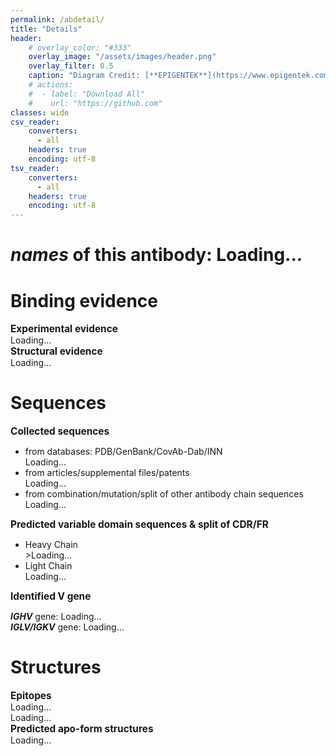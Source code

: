 ```yaml
---
permalink: /abdetail/
title: "Details"
header: 
    # overlay_color: "#333"
    overlay_image: "/assets/images/header.png"
    overlay_filter: 0.5
    caption: "Diagram Credit: [**EPIGENTEK**](https://www.epigentek.com/)"
    # actions:
    #  - label: "Download All"
    #    url: "https://github.com"
classes: wide
csv_reader:
    converters:
      - all
    headers: true
    encoding: utf-8
tsv_reader:
    converters:
      - all
    headers: true
    encoding: utf-8
---
```

<style>
th {
    font-size: 1.4em
}
td {
    font-size: 1.2em; 
    word-break: break-all;
}
div.structure {
    width: 800;
    height: 400px;
    position:relative;
}
td.clickable {
    cursor: pointer;
}
i.clickable {
    cursor: pointer;
}
summary {
    display: inline;
    cursor: pointer;
}
summary h2 {
    display: inline;
    font-size: 1.1em;
}
summary::-webkit-details-marker {
    display: none;
}
details[open] summary * i[class="fas fa-angle-right"] {
    transform: rotate(90deg);
}
</style>
<!-- <link rel="stylesheet" type="text/css" href="https://www.ebi.ac.uk/pdbe/pdb-component-library/css/pdbe-molstar-3.1.0.css"> -->
<link rel="stylesheet" type="text/css" href="https://www.ebi.ac.uk/pdbe/pdb-component-library/css/pdbe-molstar-light-3.1.0.css">
<script type="text/javascript" src="https://www.ebi.ac.uk/pdbe/pdb-component-library/js/pdbe-molstar-plugin-3.1.0.js"></script>
<script type="text/javascript" src="https://raw.githubusercontent.com/douglascrockford/JSON-js/master/json2.js"></script>
<!-- receive parameters from url -->
<script src="https://ajax.googleapis.com/ajax/libs/jquery/1.10.2/jquery.min.js"></script>
<script>
function GetQueryString(name) {
    var reg = new RegExp("(^|&)" + name + "=([^&]*)(&|$)");
    var r = window.location.search.substr(1).match(reg);
    if(r != null) return decodeURI(r[2]);
    return null;
};
</script>
<!-- show collected info -->
<script>
function LoadData(filepath, detailid, donecallback, subsetfunction, showcolname, async=true, onlyfirst=false) {
    $.ajax({
        url: filepath,
        type: "GET",
        async: async,
        dataType: "text",
        success: function(data) {
            var parsed = $.csv.toObjects(data);
            var subset = [];
            $.each(parsed, function(key, value) {
                if (subsetfunction(value)) {
                    subset.push(value);
                };
            });
            if (subset.length > 0) {
                ShowData(subset, detailid, showcolname, onlyfirst=onlyfirst);
            } else {
                $("#header-"+detailid).hide();
                $("#"+detailid).hide();
            };
        },
        error: function() {
            alert("Error in loading data");
            $("#header-"+detailid).hide();
            $("#"+detailid).hide();
        }
    }).done(donecallback);
};
function ShowData(subset, detailparaid, colname, onlyfirst=false) {
    if (typeof colname === "string") {
        if ((subset.length > 1) && (!onlyfirst)) {
            $("#"+detailparaid).html("<ul></ul>");
            $.each(subset, function(key, value) {
                $("#"+detailparaid+" ul").append("<li>" + value[colname] + "</li>"); 
            });
        } else {
            $("#"+detailparaid).html(subset[0][colname]);
        };
    } else {
        $("#"+detailparaid).html("<table><thead><tr></tr></thead><tbody></tbody></table>");
        $.each(colname, function(key, value) {
            $("#"+detailparaid+" thead tr").append("<th>" + value + "</th>");
        });
        $.each(subset, function(rowinidx, row) {
            var row_contents = "<tr style='height: 15px'>";
            $.each(colname, function(key, value) {
                row_contents +="<td column='" + value + "'>" + row[value] + "</td>";
            });
            row_contents += "</tr>";
            $("#"+detailparaid+" tbody").append(row_contents);
        });
    };
};
function DOI_callback() { $.each($("td[column='DOI']"), function(idx, td) { $(td).html("<a href='https://doi.org/" + $(td).text() + "'>" + $(td).text() + "</a>")}) };
function binding_callback() {
    $.each($("td[column='binding']"), function(idx, td) {
        if ($(td).text() === "1") {
            var bool_binding = "Yes";
        } else if ($(td).text() === "0") {
            var bool_binding = "No";
        };
        $(td).html(bool_binding);
    });
};
function seq_callback(selector="td[column='Hseq']", style="overflow-y: scroll; overflow-x: hidden; max-height: 100px", linelength=-1) {
    $.each($(selector), function(idx, td) {
        var seq = $(td).text();
        if (linelength > 0) {
            var num_lines = Math.ceil(seq.length / linelength);
            $(td).html("");
            for (var i = 0; i < num_lines; i++) {
                var styleddiv = "<div id='fvseq-line-"+i+"' style='"+style+"' datatype='seq'>";
                var subseq = seq.substring(i * linelength, (i + 1) * linelength);
                styleddiv = styleddiv + subseq + "</div>";
                $(td).append(styleddiv);
            };
            $(td).append("<div id='temp-region' hidden></div>");
            LoadData("../_data/tables/region.csv", "temp-region", function() {}, function(value) { return value["seq"]===seq }, "region", false, onlyfirst=true);
            var region = $("#temp-region").text().replace(/\s+/g, "");
            for (var i = 0; i < num_lines; i++) {
                var subregion = region.substring(i * linelength, (i + 1) * linelength);
                var styledregiondiv = "<div id='fvregion-line-"+i+"' style='"+style+"' datatype='region'>"+subregion+"</div>";
                $(td).find("#fvseq-line-"+i).after(styledregiondiv);
            };
            $("#temp-region").remove();
        } else {
            var styleddiv = "<div style='"+style+"'>";
            $(td).html(styleddiv + seq + "</div>");
        }
    });
};
function copy_fvseq(tocopy_id) {
    var tocopytext = "";
    $.each($("#"+tocopy_id+" div[datatype='seq']"), function(idx, div) {
        var partseq = $(div).text();
        tocopytext += partseq;
        navigator.clipboard.writeText(tocopytext);
    });
};
function db_callback(selector) {
    $.each($(selector+" td[column='source']"), function(idx, td) {
        if ($(td).text() === "pdb") {
            var formatted_db = "PDB";
            var hsource_id = $(td).parent().find("td[column='Hsource_id']");
            var lsource_id = $(td).parent().find("td[column='Lsource_id']");
            var pdbcode = $(hsource_id).text().substring(0, 4);
            hsource_id.html("<a href='https://www.rcsb.org/fasta/entry/" + pdbcode + "/display'>" + hsource_id.text() + "</a>");
            lsource_id.html("<a href='https://www.rcsb.org/fasta/entry/" + pdbcode + "/display'>" + lsource_id.text() + "</a>");
        } else if ($(td).text() === "genbank") {
            var formatted_db = "GenBank";
        } else if ($(td).text() === "CoVAbDab") {
            var formatted_db = "CoVAb-Dab";
        } else if ($(td).text() === "sup.") {
            var hsource_id = $(td).parent().find("td[column='Hsource_id']");
            var lsource_id = $(td).parent().find("td[column='Lsource_id']");
            hsource_id.html("<a href='https://doi.org/" + hsource_id.text() + "'>" + hsource_id.text() + "</a>");
            lsource_id.html("<a href='https://doi.org/" + lsource_id.text() + "'>" + lsource_id.text() + "</a>");
        // } else if ($(td).text() === "INN") {
        //     var hsource_id = $(td).parent().find("td[column='Hsource_id']");
        //     var lsource_id = $(td).parent().find("td[column='Lsource_id']");
        } else {
        };
        $(td).html(formatted_db);
    });
};
function pdb_callback(selector, columnname="HC_instance_id") {
    $.each($(selector+" td[column='" + columnname + "']"), function(idx, td) {
        var pdbcode = $(td).text().split(".")[0];
        var formatted_pdb = "<a href='https://www.rcsb.org/3d-view/" + pdbcode + "'>" + $(td).text() + "</a>";
        $(td).html(formatted_pdb);
    });
};
function visualize_epitope(epitope_viewerInstance, epitopes_selections) {
    epitope_viewerInstance.visual.reset({ camera: false, theme: true });
//    epitope_viewerInstance.visual.focus([{start_residue_number: 319, end_residue_number: 541}]);
    epitope_viewerInstance.visual.select({data:[{start_residue_number: 319, end_residue_number: 541, focus: true, sideChain: false}], nonSelectedColor:{r:255, g:255, b:255}});
//    epitope_viewerInstance.visual.clearSelection();
    epitope_viewerInstance.visual.select(epitopes_selections);
    epitope_viewerInstance.visual.highlight(epitopes_selections);
};
function epitope_callback(toshow_id) {
    $.ajax({
        url: "../_data/tables/epitope_group.csv",
        type: "GET",
        async: false,
        dataType: "text",
        success: function(data) {
            var parsed = $.csv.toObjects(data);
            $("#"+toshow_id+" thead tr").append("<th>epitope</th>");
            $.each($("#"+toshow_id+" tbody td[column='HC_instance_id']"), function(key, td) {
                var hc_instance_id = $(td).text();
                var epitopes = "";
                $.each(parsed, function(key, value) {
                    if (value["HC_instance_id"] === hc_instance_id) {
                        epitopes = value["epitope"];
                    };
                });
                var epitopes_selections = [];
                $.each(epitopes.split(";"), function(key, value) {
                    epitopes_selections.push({
                        color:{r:0, g:0, b:255},
                        residue_number: parseInt(value.substring(0, value.length-1)),
                        sideChain: false,
                        focus: false,
                    });
                });
                var serialized_epitopes_selections = "{data:" + JSON.stringify(epitopes_selections) + "}";
                $(td).parent().append("<td class='clickable' onclick='visualize_epitope(epitope_viewerInstance, " + serialized_epitopes_selections + ")'>"+epitopes+"</td>");
            })
        }
    });
};
function abtype_callback(toshow_id) {
    $.ajax({
        url: "../_data/tables/ab_type.csv",
        type: "GET",
        async: true,
        dataType: "text",
        success: function(data) {
            var parsed = $.csv.toObjects(data);
            $("#"+toshow_id+" thead tr").append("<th>form</th>");
            $.each($("#"+toshow_id+" tbody tr"), function(key, tr) {
                var hseq = $(tr).find("td[column='Hseq']").text();
                var lseq = $(tr).find("td[column='Lseq']").text();
                var form = "";
                $.each(parsed, function(key, value) {
                    if ((value["Hseq"] === hseq) && (value["Lseq"] === lseq)) {
                        form = value["ab_type"];
                    };
                });
                $(tr).append("<td>"+form+"</td>");
            })
        }
    });
}
$(document).ready(function(){
    // names
    var ab_idx = GetQueryString("ab_idx");
    LoadData("../_data/tables/name.csv", "detail-all_names", function() {}, function(value) { return ((value["all_names"]!=="") && (value["ab_idx"]===ab_idx)) }, "all_names");
    // evidence
    var exp_evidence_colnames = ["DOI", "target", "binding", "target_type", "Ab_type", "evidence", "KD", "source"];
    LoadData("../_data/tables/evidence.csv", "detail-exp_evidence", function() { DOI_callback(); binding_callback(); }, function(value) { return (value["DOI"]!=="") && (value["ab_idx"]===ab_idx) }, exp_evidence_colnames);
    var struct_evidence_colnames = ["source", "target", "binding", "target_type", "Ab_type"];
    LoadData("../_data/tables/evidence.csv", "detail-struct_evidence", binding_callback, function(value) { return( value["pdb"]!=="") && (value["ab_idx"]===ab_idx) }, struct_evidence_colnames, false);
    // record
    var pdb_record_colnames = ["Hseq", "Lseq", "source", "Hsource_id", "Lsource_id"];
    LoadData("../_data/tables/record.csv", "detail-pdb_record", function() { db_callback("#detail-pdb_record"); seq_callback("td[column='Hseq']"); seq_callback("td[column='Lseq']"); abtype_callback("detail-pdb_record");}, function(value) {return (["pdb","genbank","CoVAbDab","INN"].includes(value["source"])) && (value["ab_idx"]===ab_idx) }, pdb_record_colnames, false);
    var sup_record_colnames = ["Hseq", "Lseq", "source", "Hsource_id", "Lsource_id"];
    LoadData("../_data/tables/record.csv", "detail-sup_record", function() { db_callback("#detail-sup_record"); seq_callback("td[column='Hseq']"); seq_callback("td[column='Lseq']"); abtype_callback("detail-sup_record");}, function(value) {return (["sup.","patent"].includes(value["source"])) && (value["ab_idx"]===ab_idx) }, sup_record_colnames, false);
    LoadData("../_data/tables/record.csv", "detail-transform_record", function() { seq_callback("td[column='Hseq']"); seq_callback("td[column='Lseq']"); abtype_callback("detail-transform_record");}, function(value) {return (["combination","mutation","split"].includes(value["source"])) && (value["ab_idx"]===ab_idx) }, sup_record_colnames, false);
    // vgene
    LoadData("../_data/tables/vgene.csv", "detail-vhgene", function() {}, function(value) { return (value["chain"]==="H") && (value["ab_idx"]===ab_idx) }, "V gene");
    LoadData("../_data/tables/vgene.csv", "detail-vlgene", function() {}, function(value) { return (value["chain"]==="L") && (value["ab_idx"]===ab_idx) }, "V gene");
    // vseq & numbering
    $("div[dbsource='record']").ready(function() {
        var hseq_cols = $("td[column='Hseq']");
        var hseqs = [];
        $.each(hseq_cols, function(idx, td) {
            hseqs.push($(td).text());
        });
        LoadData("../_data/tables/trunct2fv.csv", "detail-hvseq", function() { seq_callback("#detail-hvseq","font-family: monospace;",linelength=80); }, function(value) { return hseqs.includes(value["seq"]) }, "seq_vdomain", false, onlyfirst=true);
        var lseq_cols = $("td[column='Lseq']");
        var lseqs = [];
        $.each(lseq_cols, function(idx, td) {
            lseqs.push($(td).text());
        });
        LoadData("../_data/tables/trunct2fv.csv", "detail-lvseq", function() { seq_callback("#detail-lvseq","font-family: monospace;",linelength=80);}, function(value) { return lseqs.includes(value["seq"]) }, "seq_vdomain", false, onlyfirst=true);
    });
    // epitope
    $("div[dbsource='evidence']").ready(function() {
        $.ajax({
            url: "../_data/tables/pdb_chain_idmapping.csv",
            type: "GET",
            async: false,
            dataType: "text",
            success: function(data) {
                var parsed = $.csv.toObjects(data);
                var pdb_instances = [];
                for (var td of $("#detail-struct_evidence td[column='source']")) {
                    var pdb_entities = $(td).text().split(";");
                    if (pdb_entities.length === 2) {
                        var pairing_filename = "pdb_ab_rbd_pairing.csv";
                        $("#detail-pdb_nb").hide();
                        var toshow_id = "detail-pdb_ab";
                        var toshow_colnames = ["HC_instance_id","LC_instance_id","spike_instance_id"];
                    } else if (pdb_entities.length === 1) {
                        var pairing_filename = "pdb_nb_rbd_pairing.csv";
                        $("#detail-pdb_ab").hide();
                        var toshow_id = "detail-pdb_nb";
                        var toshow_colnames = ["HC_instance_id","spike_instance_id"];
                    } else {
                    };
                    var subset = [];
                    $.each(parsed, function(key, value) {
                        if (pdb_entities.includes(value["entity"])) { subset.push(value); };
                    });
                    var sorted = subset.sort(function(a, b) {
                        return a["chain"].localeCompare(b["chain"]);
                    });``
                    $.each(sorted, function(key, value) {
                        pdb_instances.push(value["instance"]);
                    })
                };
                LoadData("../_data/tables/"+pairing_filename, toshow_id, function() {pdb_callback("#"+toshow_id, "HC_instance_id"); pdb_callback("#"+toshow_id, "LC_instance_id"); pdb_callback("#"+toshow_id, "spike_instance_id"); epitope_callback(toshow_id);}, function(value) { return pdb_instances.includes(value["HC_instance_id"]) }, toshow_colnames, false);
            },
        });
    });
});

</script>

<h1><span><em>names</em> of this antibody: </span><span id="detail-all_names">Loading...</span></h1>
<h1 id="header-binding-evidence">Binding evidence</h1>
<details open><summary>
<h2 id="header-detail-exp_evidence">Experimental evidence  <i class="fas fa-angle-right"></i></h2></summary>
<div class="notice" id="detail-exp_evidence" dbsource="evidence">Loading...</div></details>
<details open><summary>
<h2 id="header-detail-struct_evidence">Structural evidence  <i class="fas fa-angle-right"></i></h2></summary>
<div class="notice" id="detail-struct_evidence" dbsource="evidence">Loading...</div></details>
<h1 id="header-sequences">Sequences</h1>
<details open><summary>
<h2 id="header-collected-sequences">Collected sequences  <i class="fas fa-angle-right"></i></h2></summary>
<ul>
<li id="header-detail-pdb_record">from databases: PDB/GenBank/CovAb-Dab/INN
<div class="notice" id="detail-pdb_record" dbsource="record">Loading...</div></li>
<li id="header-detail-sup_record">from articles/supplemental files/patents
<div class="notice" id="detail-sup_record" dbsource="record">Loading...</div></li>
<li id="header-detail-transform_record">from combination/mutation/split of other antibody chain sequences
<div class="notice" id="detail-transform_record" dbsource="record">Loading...</div></li>
</ul>
</details>
<details open><summary>
<h2 id="header-fv-region">Predicted variable domain sequences & split of CDR/FR  <i class="fas fa-angle-right"></i></h2></summary>
<ul>
<li id="header-detail-hvseq">Heavy Chain <i class="fas fa-copy clickable" onclick="copy_fvseq('detail-hvseq')"></i>
<div class="notice" id="detail-hvseq" dbsource="trunct2fv">>Loading...</div></li>
<li id="header-detail-lvseq">Light Chain <i class="fas fa-copy clickable" onclick="copy_fvseq('detail-lvseq')"></i>
<div class="notice" id="detail-lvseq" dbsource="trunct2fv">Loading...</div></li>
</ul>
</details>
<details open><summary>
<h2 id="header-identified-vgene">Identified V gene  <i class="fas fa-angle-right"></i></h2></summary>
<p class="notice"><span><em><strong>IGHV</strong></em> gene: </span><span id="detail-vhgene" dbsource="vgene">Loading...</span><br><span><em><strong>IGLV/IGKV</strong></em> gene: </span><span id="detail-vlgene" dbsource="vgene">Loading...</span></p>
</details>
<h1 id="header-structures">Structures</h1>
<details open><summary>
<h2 id="header-epitope">Epitopes  <i class="fas fa-angle-right"></i></h2></summary>
<div class="notice" id="detail-pdb_ab" dbsource="pdb_chain_idmapping">Loading...</div>
<div class="notice" id="detail-pdb_nb" dbsource="pdb_chain_idmapping">Loading...</div>
<div id="visualize-epitope" class="structure" hidden></div>
</details>
<details open><summary>
<h2 id="header-igfold">Predicted apo-form structures <i class="fas fa-angle-right"></i></h2></summary>
<div id="loading-visualize-igfold">Loading...</div>
<div id="visualize-igfold" class="structure" hidden></div>
</details>

<script>
$("#visualize-epitope").show();
var epitope_viewerInstance = new PDBeMolstarPlugin();
var options = {
    customData: { url: 'https://www.ebi.ac.uk/pdbe/model-server/v1/7wz2/atoms?label_entity_id=1&auth_asym_id=A&encoding=bcif', format: 'cif', binary:true },
    hideControls: true,
    landscape: true,
    pdbeLink: true,
    sequencePanel: true,
    bgColor: {r:255, g:255, b:255},
}
var viewerContainer = document.getElementById('visualize-epitope');
epitope_viewerInstance.render(viewerContainer, options);
epitope_viewerInstance.events.loadComplete.subscribe(function() {
//    epitope_viewerInstance.visual.focus([{start_residue_number: 319, end_residue_number: 541}]);
    epitope_viewerInstance.visual.select({data:[{start_residue_number: 319, end_residue_number: 541, focus: true, sideChain: false}], nonSelectedColor:{r:255, g:255, b:255}});
//    epitope_viewerInstance.visual.clearSelection();
});
// visualize igfold structures
var ab_idx = GetQueryString("ab_idx");
var structurefilepath = "../assets/igfold/"+ab_idx+".pdb";
$.ajax({
    url: structurefilepath,
    type: "HEAD",
    error: function() {
        $("#loading-visualize-igfold").text("Structures not available.");
    },
    success: function() {
        $("#loading-visualize-igfold").text("");
        $("#visualize-igfold").show();
        var viewerInstance = new PDBeMolstarPlugin();
        var options = {
            customData: { url: structurefilepath, format: 'pdb'},
            hideControls: true,
            landscape: true,
            pdbeLink: false,
            sequencePanel: true,
            bgColor: {r:255, g:255, b:255},
        }
        var viewerContainer = document.getElementById('visualize-igfold');
        viewerInstance.render(viewerContainer, options);
    }
})

</script>